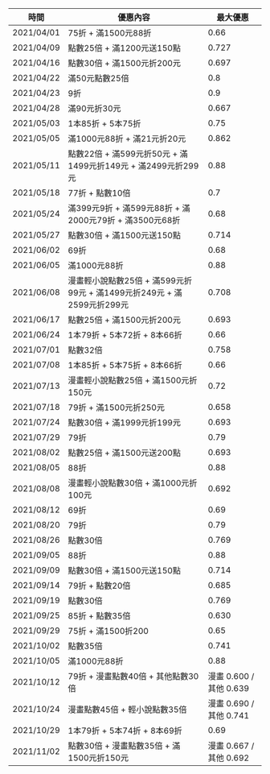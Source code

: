 | 時間 | 優惠內容 | 最大優惠 |
| ---- | -------- | -------- |
| 2021/04/01 | 75折 + 滿1500元88折 | 0.66 |
| 2021/04/09 | 點數25倍 + 滿1200元送150點 | 0.727 |
| 2021/04/16 | 點數30倍 + 滿1500元折200元 | 0.697 |
| 2021/04/22 | 滿50元點數25倍 | 0.8 |
| 2021/04/23 | 9折 | 0.9 |
| 2021/04/28 | 滿90元折30元 | 0.667 |
| 2021/05/03 | 1本85折 + 5本75折 | 0.75 |
| 2021/05/05 | 滿1000元88折 + 滿21元折20元 | 0.862 |
| 2021/05/11 | 點數22倍 + 滿599元折50元 + 滿1499元折149元 + 滿2499元折299元 | 0.88 |
| 2021/05/18 | 77折 + 點數10倍 | 0.7 |
| 2021/05/24 | 滿399元9折 + 滿599元88折 + 滿2000元79折 + 滿3500元68折 | 0.68 |
| 2021/05/27 | 點數30倍 + 滿1500元送150點 | 0.714 |
| 2021/06/02 | 69折 | 0.68 |
| 2021/06/05 | 滿1000元88折 | 0.88 |
| 2021/06/08 | 漫畫輕小說點數25倍 + 滿599元折99元 + 滿1499元折249元 + 滿2599元折299元 | 0.708 |
| 2021/06/17 | 點數25倍 + 滿1500元折200元 | 0.693 |
| 2021/06/24 | 1本79折 + 5本72折 + 8本66折 | 0.66 |
| 2021/07/01 | 點數32倍 | 0.758 |
| 2021/07/08 | 1本85折 + 5本75折 + 8本66折 | 0.66 |
| 2021/07/13 | 漫畫輕小說點數25倍 + 滿1500元折150元 | 0.72 |
| 2021/07/18 | 79折 + 滿1500元折250元 | 0.658 |
| 2021/07/24 | 點數30倍 + 滿1999元折199元 | 0.693 |
| 2021/07/29 | 79折 | 0.79 |
| 2021/08/02 | 點數25倍 + 滿1500元送200點 | 0.693 |
| 2021/08/05 | 88折 | 0.88 |
| 2021/08/08 | 漫畫輕小說點數30倍 + 滿1000元折100元 | 0.692 |
| 2021/08/12 | 69折 | 0.69 |
| 2021/08/20 | 79折 | 0.79 |
| 2021/08/26 | 點數30倍 | 0.769 |
| 2021/09/05 | 88折 | 0.88 |
| 2021/09/09 | 點數30倍 + 滿1500元送150點 | 0.714 |
| 2021/09/14 | 79折 + 點數20倍 | 0.685 |
| 2021/09/19 | 點數30倍 | 0.769 |
| 2021/09/25 | 85折 + 點數35倍 | 0.630 |
| 2021/09/29 | 75折 + 滿1500折200 | 0.65 |
| 2021/10/02 | 點數35倍 | 0.741 |
| 2021/10/05 | 滿1000元88折 | 0.88 |
| 2021/10/12 | 79折 + 漫畫點數40倍 + 其他點數30倍 | 漫畫 0.600 / 其他 0.639 |
| 2021/10/24 | 漫畫點數45倍 + 輕小說點數35倍 | 漫畫 0.690 / 其他 0.741 |
| 2021/10/29 | 1本79折 + 5本74折 + 8本69折 | 0.69 |
| 2021/11/02 | 點數30倍 + 漫畫點數35倍 + 滿1500元折150元 | 漫畫 0.667 / 其他 0.692 |
